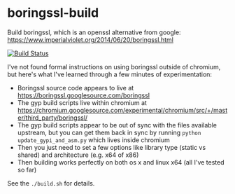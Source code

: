 # boringssl-build

Build boringssl, which is an openssl alternative from google: https://www.imperialviolet.org/2014/06/20/boringssl.html

[![Build Status](https://travis-ci.org/springmeyer/boringssl-build.svg?branch=master)](https://travis-ci.org/springmeyer/boringssl-build)

I've not found formal instructions on using boringssl outside of chromium, but here's what I've learned through a few minutes of experimentation:

 - Boringssl source code appears to live at <https://boringssl.googlesource.com/boringssl>
 - The gyp build scripts live within chromium at <https://chromium.googlesource.com/experimental/chromium/src/+/master/third_party/boringssl/>
 - The gyp build scripts appear to be out of sync with the files available upstream, but you can get them back in sync by running `python update_gypi_and_asm.py` which lives inside chromium
 - Then you just need to set a few options like library type (static vs shared) and architecture (e.g. x64 of x86)
 - Then building works perfectly on both os x and linux x64 (all I've tested so far)

See the `./build.sh` for details.
